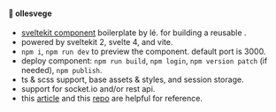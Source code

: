 #### 🍱 ollesvege

- [sveltekit component](https://kit.svelte.dev/docs/packaging) boilerplate by lé. for building a reusable <Component />.
- powered by sveltekit 2, svelte 4, and vite.
- `npm i`, `npm run dev` to preview the component. default port is 3000.
- deploy component: `npm run build`, `npm login`, `npm version patch` (if needed), `npm publish`.
- ts & scss support, base assets & styles, and session storage.
- support for socket.io and/or rest api.
- this [article](https://dylandupasquier.medium.com/creating-an-npm-package-using-sveltekit-c08349b8d69b) and this [repo](https://github.com/Ddupasquier/mysvelte_ui) are helpful for reference.